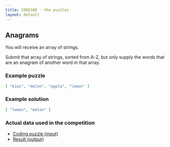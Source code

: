 ```yaml
---
title: CODE100 - the puzzles
layout: default
---
```


## Anagrams
You will receive an array of strings.

Submit that array of strings, sorted from A-Z, but only supply the words that are an anagram of another word in that array.

### Example puzzle

```json
[ "kiwi", "melon", "apple", "lemon" ]
```

### Example solution
```json
[ "lemon", "melon" ]
```
### Actual data used in the competition

- [Coding puzzle (input)](challenge2/puzzle.json)
- [Result (output)](challenge2/result.json)
